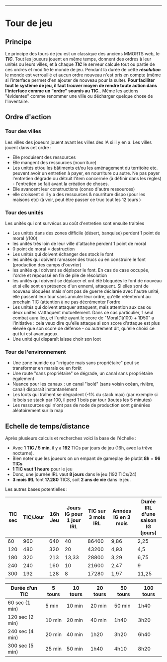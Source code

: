 ____
# Tour de jeu
## Principe
Le principe des tours de jeu est un classique des anciens MMORTS web, le **_TIC_**. Tout les joueurs jouent en même temps, donnent des ordres à leur unités ou leurs villes, et à chaque **_TIC_** le serveur calcule tout ou partie de ces ordres et modifie le monde de jeu. Pendant la durée de cette **_résolution_** le monde est verrouillé et aucun ordre nouveau n'est pris en compte (même si l’interface permet d'en ajouter de nouveau pour la suite).
**Pour faciliter tout le système de jeu, il faut trouver moyen de rendre toute action dans l'interface comme un "ordre" soumis au TIC.**. Même les actions "évidentes" comme renommer une ville ou décharger quelque chose de l'inventaire.
## Ordre d'action
### Tour des villes

Les villes des joueurs jouent avant les villes des IA si il y en a. Les villes jouent dans cet ordre :
 - Elle produisent des ressources
 - Elle mangent des ressources (nourriture)
 - Les unités et/ou les bâtiments et/ou les aménagement du territoire etc. peuvent avoir un entretien à payer, en nourriture ou autre. Ne pas payer l'entretien dégrade ou détruit l'item concernée (à définir dans les règles) - l'entretien se fait avant la création de choses.
 - Elle avancent leur constructions (conso d'autre ressources)
 - elle croissent si il y a des ressources & nourriture dispo (pour les maisons etc) (à voir, peut être passer ce truc tout les 12 tours )

### Tour des unités 
Les unités qui ont survécus au coût d'entretien sont ensuite traitées
 - Les unités dans des zones difficile (désert, banquise) perdent 1 point de moral (/100)
 - les unités très loin de leur ville d'attache perdent 1 point de moral
 - 0 point de moral = destruction
 - Les unités qui doivent échanger des stock le font
 - les unités qui doivent ramasser des trucs ou en construire le font (production des camps d'ouvrier)
 - les unités qui doivent se déplacer le font. En cas de case occupée, l'ordre et repoussé en fin de pile de résolution
 - les unités qui doivent se déplacer et ont été bloquées le font de nouveau et si elle sont en présence d'un ennemi, attaquent. Si elles sont de nouveau bloquées mais n'ont pas de guerre déclarée avec l'autre unité, elle passent leur tour sans annuler leur ordre, qu'elle retenteront au prochain TIC (attention à ne pas décrémenter l'ordre
 - Les unités qui doivent attaquer attaquent, mais attention aux cas ou deux unités s'attaquent mutuellement. Dans ce cas particulier, 1 seul combat aura lieu, et l'unité ayant le score de "Moral(1à100) + 1D50" a l'initiative : cela veux dire qu'elle attaque si son score d'attaque est plus élevée que son score de défense - ou autrement dit, qu'elle choisi ce qui lui est avantageux.
 - Une unité qui disparaît laisse choir son loot

### Tour de l'environnement
 - Une zone humide ou "irriguée mais sans propriétaire" peut se transformer en marais ou en forêt
 - Une route "sans propriétaire" se dégrade, un canal sans propriétaire également
 - Nuance pour les canaux : un canal "isolé" (sans voisin océan, rivière, canal) disparaît instantanément
 - Les loots qui traînent se dégradent (-1% du stack max) (par exemple si le bois se stack par 100, il perd 1 bois par tour (toutes les 5 minutes)
 - Les ressources qui n'ont pas de node de production sont générées aléatoirement sur la map

## Echelle de temps/distance
Après plusieurs calculs et recherches voici la base de l'échelle :
 - Avec **1 TIC / 5 min**, il y a **192** TICs par jours de jeu (16h, avec la trêve nocturne).
 - Bien noter que les joueurs on un empant de gameplay de plutôt **8h** = **96 TICs**
 - **1 TIC vaut 1 heure** pour le jeu
 - Donc, une journée IRL vaut **8 jours** dans le jeu (192 TICs/24)
 - **3 mois IRL** font **17.280** TICS, soit **2 ans de vie** dans le jeu.

Les autres bases potentielles :

| TIC sec | TIC/Jour | 16h Jeu | Jours IG pour 1 jour IRL | TIC sur 3 mois IRL | Années IG en 3 mois | Durée IRL d'une saison IG (jours) |
| ------- | -------- | ------- | ------------------------ | ------------------ | ------------------- | --------------------------------- |
| 60      | 960      | 640     | 40                       | 86400              | 9,86                | 2,25                              |
| 120     | 480      | 320     | 20                       | 43200              | 4,93                | 4,5                               |
| 180     | 320      | 213     | 13,33                    | 28800              | 3,29                | 6,75                              |
| 240     | 240      | 160     | 10                       | 21600              | 2,47                | 9                                 |
| 300     | 192      | 128     | 8                        | 17280              | 1,97                | 11,25                             |

| Durée d’un TIC  | 5 tours | 10 tours | 20 tours | 50 tours | 100 tours |
| --------------- | ------- | -------- | -------- | -------- | --------- |
| 60 sec (1 min)  | 5 min   | 10 min   | 20 min   | 50 min   | 1h40      |
| 120 sec (2 min) | 10 min  | 20 min   | 40 min   | 1h40     | 3h20      |
| 240 sec (4 min) | 20 min  | 40 min   | 1h20     | 3h20     | 6h40      |
| 300 sec (5 min) | 25 min  | 50 min   | 1h40     | 4h10     | 8h20      |

